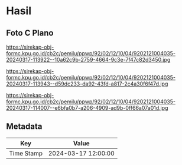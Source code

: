 # Hasil

## Foto C Plano

https://sirekap-obj-formc.kpu.go.id/cb2c/pemilu/ppwp/92/02/12/10/04/9202121004035-20240317-113922--10a62c9b-2759-4664-9c3e-7f47c82d3450.jpg

https://sirekap-obj-formc.kpu.go.id/cb2c/pemilu/ppwp/92/02/12/10/04/9202121004035-20240317-113943--d59dc233-da92-43fd-a817-2c4a30f6f47d.jpg

https://sirekap-obj-formc.kpu.go.id/cb2c/pemilu/ppwp/92/02/12/10/04/9202121004035-20240317-114007--e6bfa0b7-a206-4909-ad9b-0ff66a07a01d.jpg


## Metadata

| Key        | Value               |
| ---------- | ------------------- |
| Time Stamp | 2024-03-17 12:00:00 |



